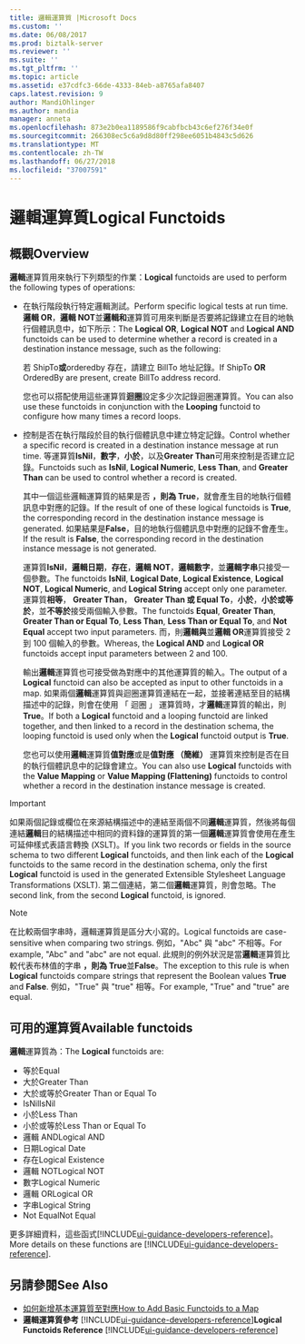 ```yaml
---
title: 邏輯運算質 |Microsoft Docs
ms.custom: ''
ms.date: 06/08/2017
ms.prod: biztalk-server
ms.reviewer: ''
ms.suite: ''
ms.tgt_pltfrm: ''
ms.topic: article
ms.assetid: e37cdfc3-66de-4333-84eb-a8765afa8407
caps.latest.revision: 9
author: MandiOhlinger
ms.author: mandia
manager: anneta
ms.openlocfilehash: 873e2b0ea1189586f9cabfbcb43c6ef276f34e0f
ms.sourcegitcommit: 266308ec5c6a9d8d80ff298ee6051b4843c5d626
ms.translationtype: MT
ms.contentlocale: zh-TW
ms.lasthandoff: 06/27/2018
ms.locfileid: "37007591"
---
```

# <a name="logical-functoids"></a><span data-ttu-id="5ed0a-102">邏輯運算質</span><span class="sxs-lookup"><span data-stu-id="5ed0a-102">Logical Functoids</span></span>

## <a name="overview"></a><span data-ttu-id="5ed0a-103">概觀</span><span class="sxs-lookup"><span data-stu-id="5ed0a-103">Overview</span></span>
<span data-ttu-id="5ed0a-104">**邏輯**運算質用來執行下列類型的作業：</span><span class="sxs-lookup"><span data-stu-id="5ed0a-104">**Logical** functoids are used to perform the following types of operations:</span></span>  

- <span data-ttu-id="5ed0a-105">在執行階段執行特定邏輯測試。</span><span class="sxs-lookup"><span data-stu-id="5ed0a-105">Perform specific logical tests at run time.</span></span> <span data-ttu-id="5ed0a-106">**邏輯 OR**，**邏輯 NOT**並**邏輯和**運算質可用來判斷是否要將記錄建立在目的地執行個體訊息中，如下所示：</span><span class="sxs-lookup"><span data-stu-id="5ed0a-106">The **Logical OR**, **Logical NOT** and **Logical AND** functoids can be used to determine whether a record is created in a destination instance message, such as the following:</span></span>  

   <span data-ttu-id="5ed0a-107">若 ShipTo**或**orderedby 存在，請建立 BillTo 地址記錄。</span><span class="sxs-lookup"><span data-stu-id="5ed0a-107">If ShipTo **OR** OrderedBy are present, create BillTo address record.</span></span>  

   <span data-ttu-id="5ed0a-108">您也可以搭配使用這些運算質**迴圈**設定多少次記錄迴圈運算質。</span><span class="sxs-lookup"><span data-stu-id="5ed0a-108">You can also use these functoids in conjunction with the **Looping** functoid to configure how many times a record loops.</span></span>  

- <span data-ttu-id="5ed0a-109">控制是否在執行階段於目的執行個體訊息中建立特定記錄。</span><span class="sxs-lookup"><span data-stu-id="5ed0a-109">Control whether a specific record is created in a destination instance message at run time.</span></span> <span data-ttu-id="5ed0a-110">等運算質**IsNil**，**數字**，**小於**，以及**Greater Than**可用來控制是否建立記錄。</span><span class="sxs-lookup"><span data-stu-id="5ed0a-110">Functoids such as **IsNil**, **Logical Numeric**, **Less Than**, and **Greater Than** can be used to control whether a record is created.</span></span>  

   <span data-ttu-id="5ed0a-111">其中一個這些邏輯運算質的結果是否 **，則為 True**，就會產生目的地執行個體訊息中對應的記錄。</span><span class="sxs-lookup"><span data-stu-id="5ed0a-111">If the result of one of these logical functoids is **True**, the corresponding record in the destination instance message is generated.</span></span> <span data-ttu-id="5ed0a-112">如果結果是**False**，目的地執行個體訊息中對應的記錄不會產生。</span><span class="sxs-lookup"><span data-stu-id="5ed0a-112">If the result is **False**, the corresponding record in the destination instance message is not generated.</span></span>  

  <span data-ttu-id="5ed0a-113">運算質**IsNil**，**邏輯日期**，**存在**，**邏輯 NOT**，**邏輯數字**，並**邏輯字串**只接受一個參數。</span><span class="sxs-lookup"><span data-stu-id="5ed0a-113">The functoids **IsNil**, **Logical Date**, **Logical Existence**, **Logical NOT**, **Logical Numeric**, and **Logical String** accept only one parameter.</span></span> <span data-ttu-id="5ed0a-114">運算質**相等**， **Greater Than**， **Greater Than 或 Equal To**，**小於**，**小於或等於**，並**不等於**接受兩個輸入參數。</span><span class="sxs-lookup"><span data-stu-id="5ed0a-114">The functoids **Equal**, **Greater Than**, **Greater Than or Equal To**, **Less Than**, **Less Than or Equal To**, and **Not Equal** accept two input parameters.</span></span> <span data-ttu-id="5ed0a-115">而，則**邏輯與**並**邏輯 OR**運算質接受 2 到 100 個輸入的參數。</span><span class="sxs-lookup"><span data-stu-id="5ed0a-115">Whereas, the **Logical AND** and **Logical OR** functoids accept input parameters between 2 and 100.</span></span>  

  <span data-ttu-id="5ed0a-116">輸出**邏輯**運算質也可接受做為對應中的其他運算質的輸入。</span><span class="sxs-lookup"><span data-stu-id="5ed0a-116">The output of a **Logical** functoid can also be accepted as input to other functoids in a map.</span></span> <span data-ttu-id="5ed0a-117">如果兩個**邏輯**運算質與迴圈運算質連結在一起，並接著連結至目的結構描述中的記錄，則會在使用 「 迴圈 」 運算質時，才**邏輯**運算質的輸出，則**True**。</span><span class="sxs-lookup"><span data-stu-id="5ed0a-117">If both a **Logical** functoid and a looping functoid are linked together, and then linked to a record in the destination schema, the looping functoid is used only when the **Logical** functoid output is **True**.</span></span>  

  <span data-ttu-id="5ed0a-118">您也可以使用**邏輯**運算質**值對應**或是**值對應 （簡維）** 運算質來控制是否在目的執行個體訊息中的記錄會建立。</span><span class="sxs-lookup"><span data-stu-id="5ed0a-118">You can also use **Logical** functoids with the **Value Mapping** or **Value Mapping (Flattening)** functoids to control whether a record in the destination instance message is created.</span></span>  

> [!IMPORTANT]
>  <span data-ttu-id="5ed0a-119">如果兩個記錄或欄位在來源結構描述中的連結至兩個不同**邏輯**運算質，然後將每個連結**邏輯**目的結構描述中相同的資料錄的運算質的第一個**邏輯**運算質會使用在產生可延伸樣式表語言轉換 (XSLT)。</span><span class="sxs-lookup"><span data-stu-id="5ed0a-119">If you link two records or fields in the source schema to two different **Logical** functoids, and then link each of the **Logical** functoids to the same record in the destination schema, only the first **Logical** functoid is used in the generated Extensible Stylesheet Language Transformations (XSLT).</span></span> <span data-ttu-id="5ed0a-120">第二個連結，第二個**邏輯**運算質，則會忽略。</span><span class="sxs-lookup"><span data-stu-id="5ed0a-120">The second link, from the second **Logical** functoid, is ignored.</span></span>  

> [!NOTE]
>  <span data-ttu-id="5ed0a-121">在比較兩個字串時，邏輯運算質是區分大小寫的。</span><span class="sxs-lookup"><span data-stu-id="5ed0a-121">Logical functoids are case-sensitive when comparing two strings.</span></span> <span data-ttu-id="5ed0a-122">例如，"Abc" 與 "abc" 不相等。</span><span class="sxs-lookup"><span data-stu-id="5ed0a-122">For example, "Abc" and "abc" are not equal.</span></span> <span data-ttu-id="5ed0a-123">此規則的例外狀況是當**邏輯**運算質比較代表布林值的字串 **，則為 True**並**False**。</span><span class="sxs-lookup"><span data-stu-id="5ed0a-123">The exception to this rule is when **Logical** functoids compare strings that represent the Boolean values **True** and **False**.</span></span> <span data-ttu-id="5ed0a-124">例如，"True" 與 "true" 相等。</span><span class="sxs-lookup"><span data-stu-id="5ed0a-124">For example, "True" and "true" are equal.</span></span>  

## <a name="available-functoids"></a><span data-ttu-id="5ed0a-125">可用的運算質</span><span class="sxs-lookup"><span data-stu-id="5ed0a-125">Available functoids</span></span>  
 <span data-ttu-id="5ed0a-126">**邏輯**運算質為：</span><span class="sxs-lookup"><span data-stu-id="5ed0a-126">The **Logical** functoids are:</span></span> 

* <span data-ttu-id="5ed0a-127">等於</span><span class="sxs-lookup"><span data-stu-id="5ed0a-127">Equal</span></span>
* <span data-ttu-id="5ed0a-128">大於</span><span class="sxs-lookup"><span data-stu-id="5ed0a-128">Greater Than</span></span>
* <span data-ttu-id="5ed0a-129">大於或等於</span><span class="sxs-lookup"><span data-stu-id="5ed0a-129">Greater Than or Equal To</span></span>
* <span data-ttu-id="5ed0a-130">IsNil</span><span class="sxs-lookup"><span data-stu-id="5ed0a-130">IsNil</span></span>
* <span data-ttu-id="5ed0a-131">小於</span><span class="sxs-lookup"><span data-stu-id="5ed0a-131">Less Than</span></span>
* <span data-ttu-id="5ed0a-132">小於或等於</span><span class="sxs-lookup"><span data-stu-id="5ed0a-132">Less Than or Equal To</span></span>
* <span data-ttu-id="5ed0a-133">邏輯 AND</span><span class="sxs-lookup"><span data-stu-id="5ed0a-133">Logical AND</span></span>
* <span data-ttu-id="5ed0a-134">日期</span><span class="sxs-lookup"><span data-stu-id="5ed0a-134">Logical Date</span></span>
* <span data-ttu-id="5ed0a-135">存在</span><span class="sxs-lookup"><span data-stu-id="5ed0a-135">Logical Existence</span></span>
* <span data-ttu-id="5ed0a-136">邏輯 NOT</span><span class="sxs-lookup"><span data-stu-id="5ed0a-136">Logical NOT</span></span>
* <span data-ttu-id="5ed0a-137">數字</span><span class="sxs-lookup"><span data-stu-id="5ed0a-137">Logical Numeric</span></span>
* <span data-ttu-id="5ed0a-138">邏輯 OR</span><span class="sxs-lookup"><span data-stu-id="5ed0a-138">Logical OR</span></span>
* <span data-ttu-id="5ed0a-139">字串</span><span class="sxs-lookup"><span data-stu-id="5ed0a-139">Logical String</span></span>
* <span data-ttu-id="5ed0a-140">Not Equal</span><span class="sxs-lookup"><span data-stu-id="5ed0a-140">Not Equal</span></span>

<span data-ttu-id="5ed0a-141">更多詳細資料，這些函式[!INCLUDE[ui-guidance-developers-reference](../includes/ui-guidance-developers-reference.md)]。</span><span class="sxs-lookup"><span data-stu-id="5ed0a-141">More details on these functions are [!INCLUDE[ui-guidance-developers-reference](../includes/ui-guidance-developers-reference.md)].</span></span>

## <a name="see-also"></a><span data-ttu-id="5ed0a-142">另請參閱</span><span class="sxs-lookup"><span data-stu-id="5ed0a-142">See Also</span></span>  
- [<span data-ttu-id="5ed0a-143">如何新增基本運算質至對應</span><span class="sxs-lookup"><span data-stu-id="5ed0a-143">How to Add Basic Functoids to a Map</span></span>](../core/how-to-add-basic-functoids-to-a-map.md)   
- <span data-ttu-id="5ed0a-144">**邏輯運算質參考** [!INCLUDE[ui-guidance-developers-reference](../includes/ui-guidance-developers-reference.md)]</span><span class="sxs-lookup"><span data-stu-id="5ed0a-144">**Logical Functoids Reference** [!INCLUDE[ui-guidance-developers-reference](../includes/ui-guidance-developers-reference.md)]</span></span>
